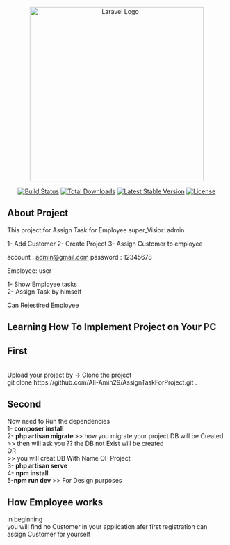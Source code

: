 <p align="center"><a href="https://laravel.com" target="_blank"><img src="https://raw.githubusercontent.com/laravel/art/master/logo-lockup/5%20SVG/2%20CMYK/1%20Full%20Color/laravel-logolockup-cmyk-red.svg" width="400" alt="Laravel Logo"></a></p>

<p align="center">
<a href="https://travis-ci.org/laravel/framework"><img src="https://travis-ci.org/laravel/framework.svg" alt="Build Status"></a>
<a href="https://packagist.org/packages/laravel/framework"><img src="https://img.shields.io/packagist/dt/laravel/framework" alt="Total Downloads"></a>
<a href="https://packagist.org/packages/laravel/framework"><img src="https://img.shields.io/packagist/v/laravel/framework" alt="Latest Stable Version"></a>
<a href="https://packagist.org/packages/laravel/framework"><img src="https://img.shields.io/packagist/l/laravel/framework" alt="License"></a>
</p>

## About Project

This project for Assign Task for Employee
super_Visior: admin

1- Add Customer
2- Create Project
3- Assign Customer to employee

account : admin@gmail.com
password : 12345678

Employee: user

1- Show Employee tasks  
2- Assign Task by himself

Can Rejestired Employee

## Learning How To Implement Project on Your PC

<h2>First</h2>
<br>
Upload your project by -> Clone the project 
<br>
git clone https://github.com/Ali-Amin29/AssignTaskForProject.git .
<br>
<h2>Second</h2>
Now need to Run the dependencies
<br>
1- <strong>composer install</strong>
<br>
2- <strong>php artisan migrate </strong>  >> how you migrate your project DB will be Created 
>> then will ask you ?? the DB not Exist will be created 
<br>
OR
<br>
>> you will creat DB With Name OF Project
<br>
3- <strong>php artisan serve </strong> 
<br>
4- <strong>npm install </strong> 
<br>
5-<strong>npm run dev</strong> >> For Design purposes
<br>

## How Employee works

in beginning
<br>
you will find no Customer in your application afer first registration
can assign Customer for yourself
